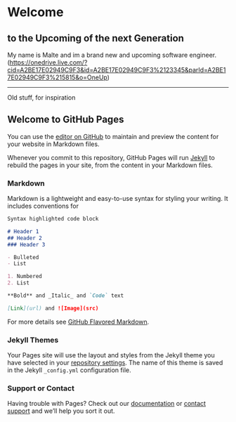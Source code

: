 # Welcome
## to the Upcoming of the next Generation

My name is Malte and im a brand new and upcoming software engineer.
(https://onedrive.live.com/?cid=A2BE17E02949C9F3&id=A2BE17E02949C9F3%2123345&parId=A2BE17E02949C9F3%215815&o=OneUp)

--------------------------------------------------------
Old stuff, for inspiration
## Welcome to GitHub Pages

You can use the [editor on GitHub](https://github.com/MalteZea/ZealandSite/edit/gh-pages/index.md) to maintain and preview the content for your website in Markdown files.

Whenever you commit to this repository, GitHub Pages will run [Jekyll](https://jekyllrb.com/) to rebuild the pages in your site, from the content in your Markdown files.

### Markdown

Markdown is a lightweight and easy-to-use syntax for styling your writing. It includes conventions for

```markdown
Syntax highlighted code block

# Header 1
## Header 2
### Header 3

- Bulleted
- List

1. Numbered
2. List

**Bold** and _Italic_ and `Code` text

[Link](url) and ![Image](src)
```

For more details see [GitHub Flavored Markdown](https://guides.github.com/features/mastering-markdown/).

### Jekyll Themes

Your Pages site will use the layout and styles from the Jekyll theme you have selected in your [repository settings](https://github.com/MalteZea/ZealandSite/settings). The name of this theme is saved in the Jekyll `_config.yml` configuration file.

### Support or Contact

Having trouble with Pages? Check out our [documentation](https://docs.github.com/categories/github-pages-basics/) or [contact support](https://github.com/contact) and we’ll help you sort it out.
